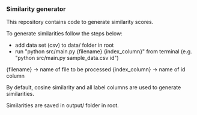 ### Similarity generator

This repository contains code to generate similarity scores.

To generate similarities follow the steps below:
- add data set (csv) to data/ folder in root
- run "python src/main.py {filename} {index_column}" from terminal (e.g. "python src/main.py sample_data.csv id")

{filename} -> name of file to be processed
{index_column} -> name of id column

By default, cosine similarity and all label columns are used to generate similarities.

Similarities are saved in output/ folder in root.
